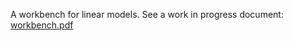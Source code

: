 A workbench for linear models. See a work in progress document: [workbench.pdf](doc/workbench.pdf)



